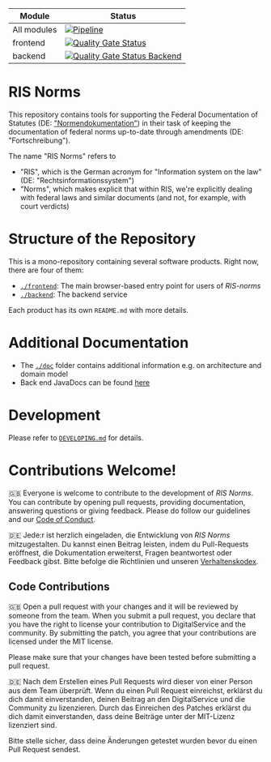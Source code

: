 | Module           | Status                                                                                                                                                                                                                                                         |
| ---------------- | -------------------------------------------------------------------------------------------------------------------------------------------------------------------------------------------------------------------------------------------------------------- |
| All modules      | [![Pipeline](https://github.com/digitalservicebund/ris-norms/actions/workflows/pipeline.yml/badge.svg)](https://github.com/digitalservicebund/ris-norms/actions/workflows/pipeline.yml)                                                                        |
| frontend         | [![Quality Gate Status](https://sonarcloud.io/api/project_badges/measure?project=digitalservicebund_ris-norms-frontend&metric=alert_status)](https://sonarcloud.io/summary/new_code?id=digitalservicebund_ris-norms-frontend)                                  |
| backend          | [![Quality Gate Status Backend](https://sonarcloud.io/api/project_badges/measure?project=digitalservicebund_ris-norms-backend&metric=alert_status)](https://sonarcloud.io/summary/new_code?id=digitalservicebund_ris-norms-backend)                            |                  |

# RIS Norms

This repository contains tools for supporting the Federal Documentation of Statutes (DE: ["Normendokumentation"](https://www.bundesjustizamt.de/DE/Themen/Rechtsetzung/Normendokumentation/Normendokumentation_node.html)) in their task of keeping the documentation of federal norms up-to-date through amendments (DE: "Fortschreibung").

The name "RIS Norms" refers to

- "RIS", which is the German acronym for "Information system on the law" (DE: "Rechtsinformationssystem")
- "Norms", which makes explicit that within RIS, we're explicitly dealing with federal laws and similar documents (and not, for example, with court verdicts)

# Structure of the Repository

This is a mono-repository containing several software products. Right now, there are four of them:

- [`./frontend`](./frontend): The main browser-based entry point for users of _RIS-norms_
- [`./backend`](./backend): The backend service

Each product has its own `README.md` with more details.

# Additional Documentation
- The [`./doc`](./doc) folder contains additional information e.g. on architecture and domain model
- Back end JavaDocs can be found [here](https://digitalservicebund.github.io/ris-reports/docs/backend-code-documentation/norms-java.html)

# Development

Please refer to [`DEVELOPING.md`](./DEVELOPING.md) for details.

# Contributions Welcome!

🇬🇧
Everyone is welcome to contribute to the development of _RIS Norms_. You can contribute by opening pull requests, providing documentation, answering questions or giving feedback. Please do follow our guidelines and our [Code of Conduct](CODE_OF_CONDUCT.md).

🇩🇪
Jede:r ist herzlich eingeladen, die Entwicklung von _RIS Norms_ mitzugestalten. Du kannst einen Beitrag leisten, indem du Pull-Requests eröffnest, die Dokumentation erweiterst, Fragen beantwortest oder Feedback gibst. Bitte befolge die Richtlinien und unseren [Verhaltenskodex](CODE_OF_CONDUCT_DE.md).

## Code Contributions

🇬🇧
Open a pull request with your changes and it will be reviewed by someone from the team. When you submit a pull request, you declare that you have the right to license your contribution to DigitalService and the community. By submitting the patch, you agree that your contributions are licensed under the MIT license.

Please make sure that your changes have been tested before submitting a pull request.

🇩🇪
Nach dem Erstellen eines Pull Requests wird dieser von einer Person aus dem Team überprüft. Wenn du einen Pull Request einreichst, erklärst du dich damit einverstanden, deinen Beitrag an den DigitalService und die Community zu lizenzieren. Durch das Einreichen des Patches erklärst du dich damit einverstanden, dass deine Beiträge unter der MIT-Lizenz lizenziert sind.

Bitte stelle sicher, dass deine Änderungen getestet wurden bevor du einen Pull Request sendest.
